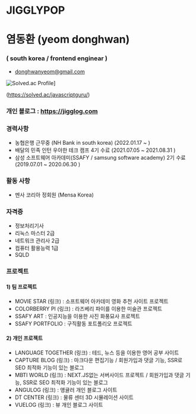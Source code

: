 # JIGGLYPOP
# 염동환 (yeom donghwan)
### ( south korea / frontend enginear )

* donghwanyeom@gmail.com

![Solved.ac Profile](http://mazassumnida.wtf/api/v2/generate_badge?boj=javascriptguru)]

(https://solved.ac/javascriptguru/)

### 개인 블로그 : https://jigglog.com

### 경력사항
* 농협은행 근무중 (NH Bank in south korea) (2022.01.17 ~ )
* 배달의 민족 인턴 우아한 테크 캠프 4기 수료 (2021.07.05 ~ 2021.08.31 )
* 삼성 소프트웨어 아카데미(SSAFY / samsung software academy) 2기 수료 (2019.07.01 ~ 2020.06.30 )


### 활동 사항
* 멘사 코리아 정회원 (Mensa Korea)

### 자격증
* 정보처리기사
* 리눅스 마스터 2급
* 네트워크 관리사 2급
* 컴퓨터 활용능력 1급
* SQLD

### 프로젝트

#### 1) 팀 프로젝트
* MOVIE STAR (링크) : 소프트웨어 아카데미 영화 추천 사이트 프로젝트
* COLORBERRY PI (링크) : 라즈베리 파이를 이용한 미술관 프로젝트
* SSAFY ART : 인공지능을 이용한 사진 화풍묘사 프로젝트
* SSAFY PORTFOLIO : 구직활동 포트폴리오 프로젝트


#### 2) 개인 프로젝트
* LANGUAGE TOGETHER (링크) : 테드, 뉴스 등을 이용한 영어 공부 사이트
* CAPTURE BLOG (링크) : 마크다운 편집기능 / 회원가입과 댓글 기능, SSR로 SEO 최적화 기능이 있는 블로그
* MBTI WORLD (링크) : NEXT.JS없는 서버사이드 프로젝트 / 회원가입과 댓글 기능, SSR로 SEO 최적화 기능이 있는 블로그
* ANGULOG (링크) : 앵귤러 개인 블로그 사이트
* DT CENTER (링크) : 물류 센터 3D 시뮬레이션 사이트
* VUELOG (링크) : 뷰 개인 블로그 사이트


